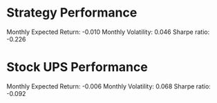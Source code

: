 # Strategy Performance
Monthly Expected Return: -0.010
Monthly Volatility: 0.046
Sharpe ratio: -0.226
# Stock UPS Performance
Monthly Expected Return: -0.006
Monthly Volatility: 0.068
Sharpe ratio: -0.092
